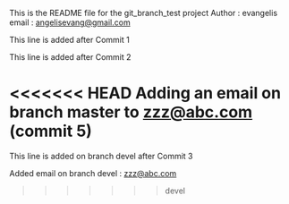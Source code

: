 
This is the README file for the git_branch_test project 
Author : evangelis 
email  : angelisevang@gmail.com

This line is added after Commit 1

This line is added after Commit 2 

<<<<<<< HEAD
Adding an  email on branch  master to zzz@abc.com (commit 5)
=======
This line is added on branch devel after Commit 3

Added email  on branch devel : zzz@abc.com
>>>>>>> devel
